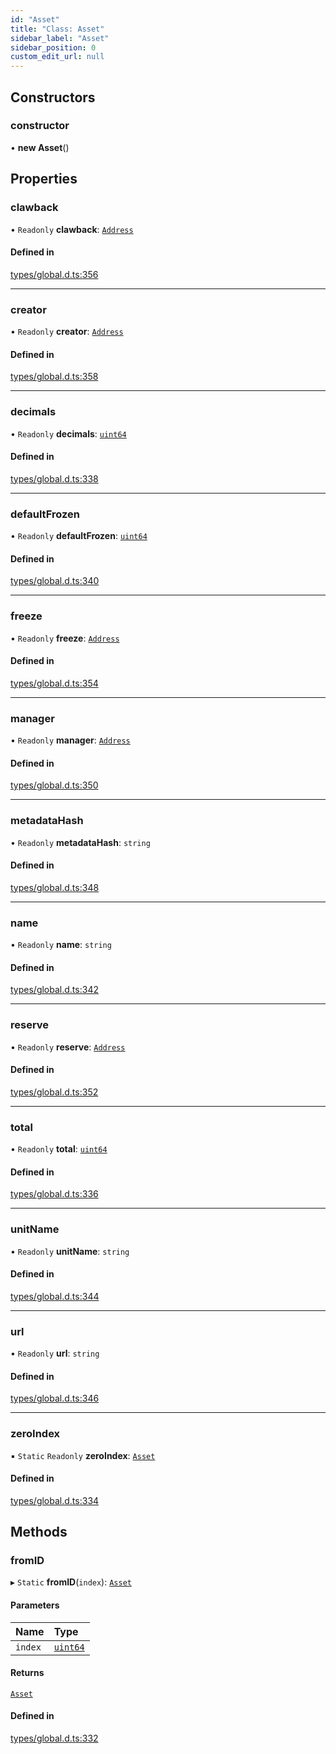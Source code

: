 ```yaml
---
id: "Asset"
title: "Class: Asset"
sidebar_label: "Asset"
sidebar_position: 0
custom_edit_url: null
---
```


## Constructors

### constructor

• **new Asset**()

## Properties

### clawback

• `Readonly` **clawback**: [`Address`](Address.md)

#### Defined in

[types/global.d.ts:356](https://github.com/algorandfoundation/tealscript/blob/8efb050/types/global.d.ts#L356)

___

### creator

• `Readonly` **creator**: [`Address`](Address.md)

#### Defined in

[types/global.d.ts:358](https://github.com/algorandfoundation/tealscript/blob/8efb050/types/global.d.ts#L358)

___

### decimals

• `Readonly` **decimals**: [`uint64`](../modules.md#uint64)

#### Defined in

[types/global.d.ts:338](https://github.com/algorandfoundation/tealscript/blob/8efb050/types/global.d.ts#L338)

___

### defaultFrozen

• `Readonly` **defaultFrozen**: [`uint64`](../modules.md#uint64)

#### Defined in

[types/global.d.ts:340](https://github.com/algorandfoundation/tealscript/blob/8efb050/types/global.d.ts#L340)

___

### freeze

• `Readonly` **freeze**: [`Address`](Address.md)

#### Defined in

[types/global.d.ts:354](https://github.com/algorandfoundation/tealscript/blob/8efb050/types/global.d.ts#L354)

___

### manager

• `Readonly` **manager**: [`Address`](Address.md)

#### Defined in

[types/global.d.ts:350](https://github.com/algorandfoundation/tealscript/blob/8efb050/types/global.d.ts#L350)

___

### metadataHash

• `Readonly` **metadataHash**: `string`

#### Defined in

[types/global.d.ts:348](https://github.com/algorandfoundation/tealscript/blob/8efb050/types/global.d.ts#L348)

___

### name

• `Readonly` **name**: `string`

#### Defined in

[types/global.d.ts:342](https://github.com/algorandfoundation/tealscript/blob/8efb050/types/global.d.ts#L342)

___

### reserve

• `Readonly` **reserve**: [`Address`](Address.md)

#### Defined in

[types/global.d.ts:352](https://github.com/algorandfoundation/tealscript/blob/8efb050/types/global.d.ts#L352)

___

### total

• `Readonly` **total**: [`uint64`](../modules.md#uint64)

#### Defined in

[types/global.d.ts:336](https://github.com/algorandfoundation/tealscript/blob/8efb050/types/global.d.ts#L336)

___

### unitName

• `Readonly` **unitName**: `string`

#### Defined in

[types/global.d.ts:344](https://github.com/algorandfoundation/tealscript/blob/8efb050/types/global.d.ts#L344)

___

### url

• `Readonly` **url**: `string`

#### Defined in

[types/global.d.ts:346](https://github.com/algorandfoundation/tealscript/blob/8efb050/types/global.d.ts#L346)

___

### zeroIndex

▪ `Static` `Readonly` **zeroIndex**: [`Asset`](Asset.md)

#### Defined in

[types/global.d.ts:334](https://github.com/algorandfoundation/tealscript/blob/8efb050/types/global.d.ts#L334)

## Methods

### fromID

▸ `Static` **fromID**(`index`): [`Asset`](Asset.md)

#### Parameters

| Name | Type |
| :------ | :------ |
| `index` | [`uint64`](../modules.md#uint64) |

#### Returns

[`Asset`](Asset.md)

#### Defined in

[types/global.d.ts:332](https://github.com/algorandfoundation/tealscript/blob/8efb050/types/global.d.ts#L332)

